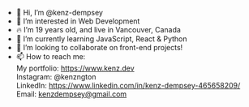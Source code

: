 - 👋 Hi, I’m @kenz-dempsey
- 👀 I’m interested in Web Development
- 🔥 I’m 19 years old, and live in Vancouver, Canada
- 🌱 I’m currently learning JavaScript, React & Python
- 💞️ I’m looking to collaborate on front-end projects!
- 📫 How to reach me: <br>
My portfolio: https://www.kenz.dev <br>
Instagram: @kenzngton <br>
LinkedIn: https://www.linkedin.com/in/kenz-dempsey-465658209/ <br>
Email: kenzdempsey@gmail.com <br>
